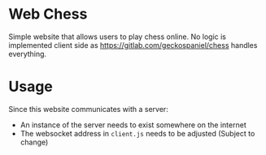 # Web Chess

Simple website that allows users to play chess online.
No logic is implemented client side as https://gitlab.com/geckospaniel/chess handles everything.

# Usage

Since this website communicates with a server:
- An instance of the server needs to exist somewhere on the internet
- The websocket address in `client.js` needs to be adjusted (Subject to change)
